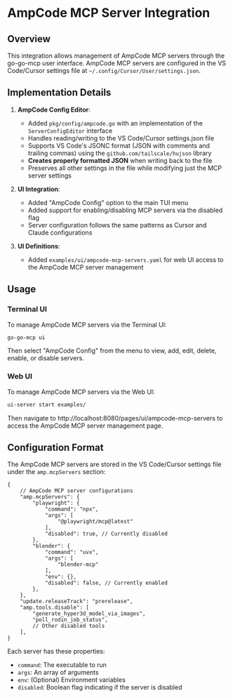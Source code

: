 # AmpCode MCP Server Integration

## Overview

This integration allows management of AmpCode MCP servers through the go-go-mcp user interface. AmpCode MCP servers are configured in the VS Code/Cursor settings file at `~/.config/Cursor/User/settings.json`.

## Implementation Details

1. **AmpCode Config Editor**: 
   - Added `pkg/config/ampcode.go` with an implementation of the `ServerConfigEditor` interface
   - Handles reading/writing to the VS Code/Cursor settings.json file
   - Supports VS Code's JSONC format (JSON with comments and trailing commas) using the `github.com/tailscale/hujson` library
   - **Creates properly formatted JSON** when writing back to the file
   - Preserves all other settings in the file while modifying just the MCP server settings

2. **UI Integration**:
   - Added "AmpCode Config" option to the main TUI menu
   - Added support for enabling/disabling MCP servers via the disabled flag
   - Server configuration follows the same patterns as Cursor and Claude configurations

3. **UI Definitions**:
   - Added `examples/ui/ampcode-mcp-servers.yaml` for web UI access to the AmpCode MCP server management

## Usage

### Terminal UI

To manage AmpCode MCP servers via the Terminal UI:

```bash
go-go-mcp ui
```

Then select "AmpCode Config" from the menu to view, add, edit, delete, enable, or disable servers.

### Web UI

To manage AmpCode MCP servers via the Web UI:

```bash
ui-server start examples/
```

Then navigate to http://localhost:8080/pages/ui/ampcode-mcp-servers to access the AmpCode MCP server management page.

## Configuration Format

The AmpCode MCP servers are stored in the VS Code/Cursor settings file under the `amp.mcpServers` section:

```jsonc
{
    // AmpCode MCP server configurations
    "amp.mcpServers": {
        "playwright": {
            "command": "npx",
            "args": [
                "@playwright/mcp@latest"
            ],
            "disabled": true, // Currently disabled
        },
        "blender": {
            "command": "uvx",
            "args": [
                "blender-mcp"
            ],
            "env": {},
            "disabled": false, // Currently enabled
        },
    },
    "update.releaseTrack": "prerelease",
    "amp.tools.disable": [
        "generate_hyper3d_model_via_images",
        "poll_rodin_job_status",
        // Other disabled tools
    ],
}
```

Each server has these properties:
- `command`: The executable to run
- `args`: An array of arguments
- `env`: (Optional) Environment variables
- `disabled`: Boolean flag indicating if the server is disabled